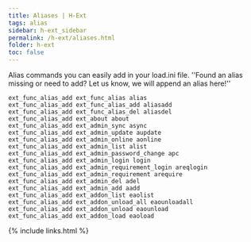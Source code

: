 ```yaml
---
title: Aliases | H-Ext
tags: alias
sidebar: h-ext_sidebar
permalink: /h-ext/aliases.html
folder: h-ext
toc: false
---
```


Alias commands you can easily add in your load.ini file. ''Found an alias missing or need to add? Let us know, we will append an alias here!''

```
ext_func_alias_add ext_func_alias alias
ext_func_alias_add ext_func_alias_add aliasadd
ext_func_alias_add ext_func_alias_del aliasdel
ext_func_alias_add ext_about about
ext_func_alias_add ext_admin_sync async
ext_func_alias_add ext_admin_update aupdate
ext_func_alias_add ext_admin_online aonline
ext_func_alias_add ext_admin_list alist
ext_func_alias_add ext_admin_password_change apc
ext_func_alias_add ext_admin_login login
ext_func_alias_add ext_admin_requirement_login areqlogin
ext_func_alias_add ext_admin_requirement arequire
ext_func_alias_add ext_admin_del adel
ext_func_alias_add ext_admin_add aadd
ext_func_alias_add ext_addon_list eaolist
ext_func_alias_add ext_addon_unload_all eaounloadall
ext_func_alias_add ext_addon_unload eaounload
ext_func_alias_add ext_addon_load eaoload
```

{% include links.html %}
